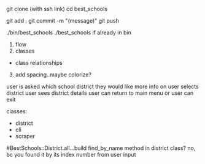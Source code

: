 git clone (with ssh link)
cd best_schools

git add . 
git commit -m "(message)"
git push 


./bin/best_schools
./best_schools if already in bin
 
 
1. flow
2. classes
  - class relationships
3. add spacing..maybe colorize?

user is asked which school district they would like more info on 
user selects district
user sees district details 
user can return to main menu
or user can exit 


classes: 
- district
- cli 
- scraper 



 #BestSchools::District.all...build find_by_name method in district class? no, bc you found it by its index number from user input


